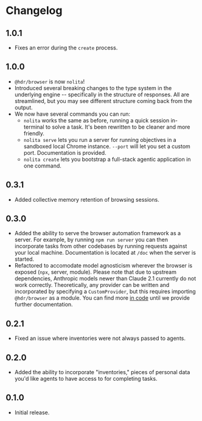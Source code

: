 # Changelog

## 1.0.1

- Fixes an error during the `create` process.

## 1.0.0

- `@hdr/browser` is now `nolita`!
- Introduced several breaking changes to the type system in the underlying engine -- specifically in the structure of responses. All are streamlined, but you may see different structure coming back from the output.
- We now have several commands you can run:
    - `nolita` works the same as before, running a quick session in-terminal to solve a task. It's been rewritten to be cleaner and more friendly.
    - `nolita serve` lets you run a server for running objectives in a sandboxed local Chrome instance. `--port` will let you set a custom port. Documentation is provided.
    - `nolita create` lets you bootstrap a full-stack agentic application in one command.


## 0.3.1

- Added collective memory retention of browsing sessions.

## 0.3.0

- Added the ability to serve the browser automation framework as a server. For example, by running `npm run server` you can then incorporate tasks from other codebases by running requests against your local machine. Documentation is located at `/doc` when the server is started.
- Refactored to accomodate model agnosticism wherever the browser is exposed (`npx`, server, module). Please note that due to upstream dependencies, Anthropic models newer than Claude 2.1 currently do not work correctly. Theoretically, any provider can be written and incorporated by specifying a `CustomProvider`, but this requires importing `@hdr/browser` as a module. You can find more [in code](https://github.com/hdresearch/hdr-browser/blob/438a500a8e9abd85bf3a7dc2f4975796fbac4030/src/agent/config.ts) until we provide further documentation.

## 0.2.1

- Fixed an issue where inventories were not always passed to agents.

## 0.2.0

- Added the ability to incorporate "inventories," pieces of personal data you'd like agents to have access to for completing tasks.

## 0.1.0

- Initial release.